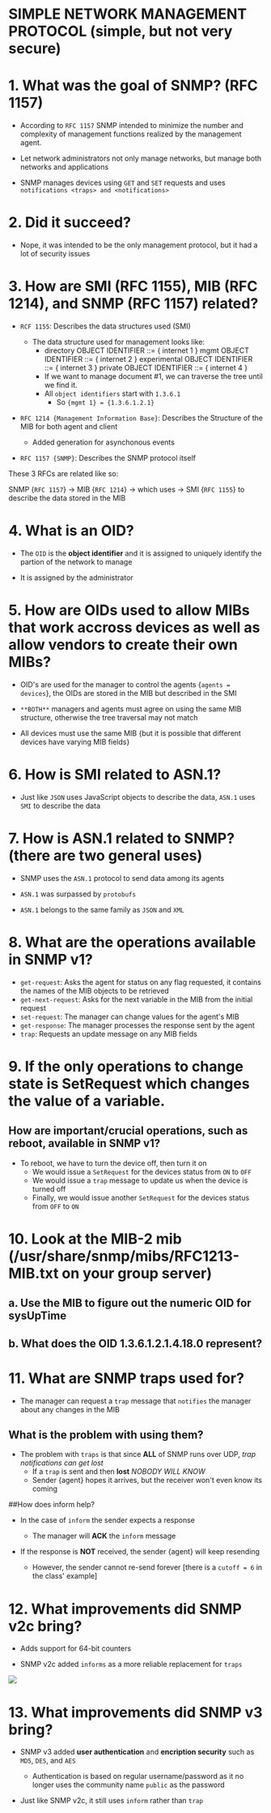 # SIMPLE NETWORK MANAGEMENT PROTOCOL (simple, but not very secure)

# 1. What was the goal of SNMP? (RFC 1157)

- According to `RFC 1157` SNMP intended to minimize the number and complexity of management functions realized by the management agent.

- Let network administrators not only manage networks, but manage both networks and applications

- SNMP manages devices using `GET` and `SET` requests and uses `notifications <traps> and <notifications>`

# 2. Did it succeed?

- Nope, it was intended to be the only management protocol, but it had a lot of security issues

# 3. How are SMI (RFC 1155), MIB (RFC 1214), and SNMP (RFC 1157) related?

- `RCF 1155`: Describes the data structures used (SMI)
    - The data structure used for management looks like:
        -   directory     OBJECT IDENTIFIER ::= { internet 1 }
            mgmt          OBJECT IDENTIFIER ::= { internet 2 }
            experimental  OBJECT IDENTIFIER ::= { internet 3 }
            private       OBJECT IDENTIFIER ::= { internet 4 }
        - If we want to manage document #1, we can traverse the tree until we find it.
        - All `object identifiers` start with `1.3.6.1`
            - So `{mgmt 1} = {1.3.6.1.2.1}`

- `RFC 1214 {Management Information Base}`: Describes the Structure of the MIB for both agent and client
    - Added generation for asynchonous events

- `RFC 1157 {SNMP}`: Describes the SNMP protocol itself

These 3 RFCs are related like so:

SNMP {`RFC 1157`} <uses> -> MIB {`RFC 1214`} -> which uses -> SMI {`RFC 1155`} to describe the data stored in the MIB

# 4. What is an OID?

- The `OID` is the **object identifier** and it is assigned to uniquely identify the partion of the network to manage

- It is assigned by the administrator

# 5. How are OIDs used to allow MIBs that work accross devices as well as allow vendors to create their own MIBs?

- OID's are used for the manager to control the agents {`agents = devices`}, the OIDs are stored in the MIB but described in the SMI

- `**BOTH**` managers and agents must agree on using the same MIB structure, otherwise the tree traversal may not match

- All devices must use the same MIB {but it is possible that different devices have varying MIB fields}

# 6. How is SMI related to ASN.1?

- Just like `JSON` uses JavaScript objects to describe the data, `ASN.1` uses `SMI` to describe the data

# 7. How is ASN.1 related to SNMP? (there are two general uses)

- SNMP uses the `ASN.1` protocol to send data among its agents

- `ASN.1` was surpassed by `protobufs`

- `ASN.1` belongs to the same family as `JSON` and `XML`

# 8. What are the operations available in SNMP v1?

- `get-request`: Asks the agent for status on any flag requested, it contains the names of the MIB objects to be retrieved
- `get-next-request`: Asks for the next variable in the MIB from the initial request
- `set-request`: The manager can change values for the agent's MIB
- `get-response`: The manager processes the response sent by the agent
- `trap`: Requests an update message on any MIB fields

# 9. If the only operations to change state is SetRequest which changes the value of a variable.
## How are important/crucial operations, such as reboot, available in SNMP v1?

- To reboot, we have to turn the device off, then turn it on
    - We would issue a `SetRequest` for the devices status from `ON` to `OFF`
    - We would issue a `trap` message to update us when the device is turned off
    - Finally, we would issue another `SetRequest` for the devices status from `OFF` to `ON`

# 10. Look at the MIB-2 mib (/usr/share/snmp/mibs/RFC1213-MIB.txt on your group server)
##  a. Use the MIB to figure out the numeric OID for sysUpTime



##  b. What does the OID 1.3.6.1.2.1.4.18.0 represent?



# 11. What are SNMP traps used for?

- The manager can request a `trap` message that `notifies` the manager about any changes in the MIB

## What is the problem with using them?

- The problem with `traps` is that since **ALL** of SNMP runs over UDP, _trap notifications can get lost_
    - If a `trap` is sent and then **lost** _NOBODY WILL KNOW_
    - Sender {agent} hopes it arrives, but the receiver won't even know its coming

##How does inform help?

- In the case of `inform` the sender expects a response
    - The manager will **ACK** the `inform` message

- If the response is **NOT** received, the sender {agent} will keep resending
    - However, the sender cannot re-send forever [there is a `cutoff = 6` in the class' example]

# 12. What improvements did SNMP v2c bring?

- Adds support for 64-bit counters

- SNMP v2c added `informs` as a more reliable replacement for `traps`

![](https://www.tp-link.com/us/configuration-guides/configuring_snmp_rmon/configuring_snmp_rmon-web-resources/image/table1-1.png)

# 13. What improvements did SNMP v3 bring?

- SNMP v3 added **user authentication** and **encription security** such as `MD5`, `DES`, and `AES`
    - Authentication is based on regular username/password as it no longer uses the community name `public` as the password

- Just like SNMP v2c, it still uses `inform` rather than  `trap`

